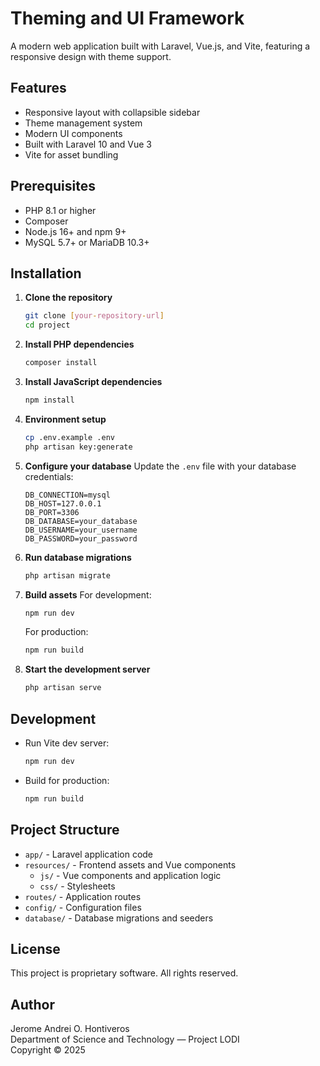 # Theming and UI Framework

A modern web application built with Laravel, Vue.js, and Vite, featuring a responsive design with theme support.

## Features

- Responsive layout with collapsible sidebar
- Theme management system
- Modern UI components
- Built with Laravel 10 and Vue 3
- Vite for asset bundling

## Prerequisites

- PHP 8.1 or higher
- Composer
- Node.js 16+ and npm 9+
- MySQL 5.7+ or MariaDB 10.3+

## Installation

1. **Clone the repository**
   ```bash
   git clone [your-repository-url]
   cd project
   ```

2. **Install PHP dependencies**
   ```bash
   composer install
   ```

3. **Install JavaScript dependencies**
   ```bash
   npm install
   ```

4. **Environment setup**
   ```bash
   cp .env.example .env
   php artisan key:generate
   ```

5. **Configure your database**
   Update the `.env` file with your database credentials:
   ```
   DB_CONNECTION=mysql
   DB_HOST=127.0.0.1
   DB_PORT=3306
   DB_DATABASE=your_database
   DB_USERNAME=your_username
   DB_PASSWORD=your_password
   ```

6. **Run database migrations**
   ```bash
   php artisan migrate
   ```

7. **Build assets**
   For development:
   ```bash
   npm run dev
   ```
   
   For production:
   ```bash
   npm run build
   ```

8. **Start the development server**
   ```bash
   php artisan serve
   ```

## Development

- Run Vite dev server:
  ```bash
  npm run dev
  ```

- Build for production:
  ```bash
  npm run build
  ```

## Project Structure

- `app/` - Laravel application code
- `resources/` - Frontend assets and Vue components
  - `js/` - Vue components and application logic
  - `css/` - Stylesheets
- `routes/` - Application routes
- `config/` - Configuration files
- `database/` - Database migrations and seeders

## License

This project is proprietary software. All rights reserved.

## Author

Jerome Andrei O. Hontiveros  
Department of Science and Technology — Project LODI  
Copyright © 2025
